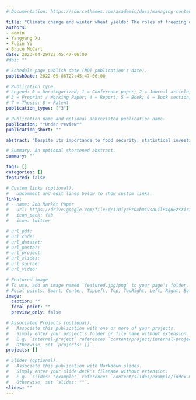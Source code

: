 ```yaml
---
# Documentation: https://sourcethemes.com/academic/docs/managing-content/

title: "Climate change and winter wheat yields: The roles of freezing days and long-run adaptations"
authors:
- admin
- Yangyang Xu
- Fujin Yi
- Bruce McCarl
date: 2023-04-29T22:45:47-06:00
#doi: ""

# Schedule page publish date (NOT publication's date).
publishDate: 2022-09-06T22:45:47-06:00

# Publication type.
# Legend: 0 = Uncategorized; 1 = Conference paper; 2 = Journal article;
# 3 = Preprint / Working Paper; 4 = Report; 5 = Book; 6 = Book section;
# 7 = Thesis; 8 = Patent
publication_types: ["3"]

# Publication name and optional abbreviated publication name.
publication: "*Under review*"
publication_short: ""

abstract: "Despite its importance to food security, statistical investigations of climate change impacts on wheat yields are rare. This paper focuses on climate change implications for winter wheat in China. Our results reveal that Fall hot days and early Spring freezing days have significant yield implications. We also find freezing days are not generally studied as a yield influencer. But we find their influence is critical where we estimate a net yield gain of 0.4% when considering a reduction of freezing days, as opposed to a yield loss of 4.1% when such effects are omitted. Our results pass a suite of robustness checks, especially those regarding irrigation. We also estimate the role of long-run adaptations. We find substantial influences of adaptation effects that could possibly reverse the sign of yield impacts. Namely, our estimated long-run impacts show yield gains of 0.4%-3%, whereas short-run estimates indicate yield reductions of 1.1%-32.6%. Lastly, we find estimates from the conventional fixed effects panel models tend to reflect climatic effects that lie between short-run and long-run impacts."

# Summary. An optional shortened abstract.
summary: ""

tags: []
categories: []
featured: false

# Custom links (optional).
#   Uncomment and edit lines below to show custom links.
links:
# - name: Job Market Paper
#   url: https://drive.google.com/file/d/1IUiyzPrOxbDCvsaLilP4qREzsXiri5Ux/view?usp=sharing 
#   icon_pack: fab
#   icon: twitter

# url_pdf: 
# url_code:
# url_dataset:
# url_poster:
# url_project:
# url_slides:
# url_source:
# url_video:

# Featured image
# To use, add an image named `featured.jpg/png` to your page's folder. 
# Focal points: Smart, Center, TopLeft, Top, TopRight, Left, Right, BottomLeft, Bottom, BottomRight.
image:
  caption: ""
  focal_point: ""
  preview_only: false

# Associated Projects (optional).
#   Associate this publication with one or more of your projects.
#   Simply enter your project's folder or file name without extension.
#   E.g. `internal-project` references `content/project/internal-project/index.md`.
#   Otherwise, set `projects: []`.
projects: []

# Slides (optional).
#   Associate this publication with Markdown slides.
#   Simply enter your slide deck's filename without extension.
#   E.g. `slides: "example"` references `content/slides/example/index.md`.
#   Otherwise, set `slides: ""`.
slides: ""
---
```

